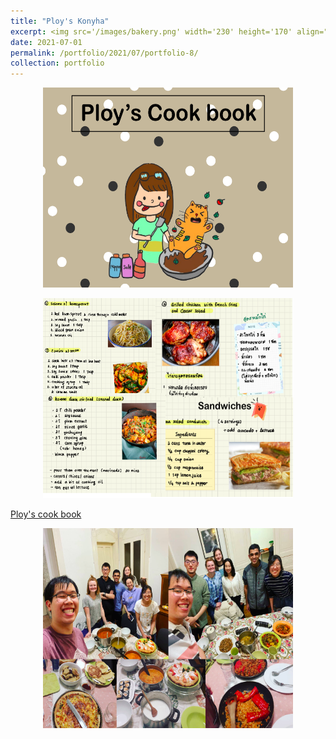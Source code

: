 ```yaml
---
title: "Ploy's Konyha"
excerpt: <img src='/images/bakery.png' width='230' height='170' align="right" hspace="20"> 
date: 2021-07-01
permalink: /portfolio/2021/07/portfolio-8/
collection: portfolio
---
```


<p align="center">
  <img src="/images/cook book.png" width='400' height='320'>
</p>

<p align="center">
  <img src="/images/menu.png" width='400' height='320'>
</p>

[Ploy's cook book](https://drive.google.com/file/d/1I5gjOraxSstBxdUlQM-y1t1blBar-wM8/view?usp=sharing)

<p align="center">
  <img src="/images/kitchen.png" width='400' height='320'>
</p>
